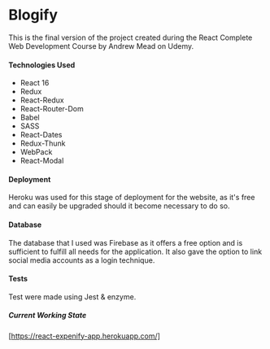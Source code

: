 # Blogify
This is the final version of the project created during the React Complete Web Development Course by Andrew Mead on Udemy.

#### Technologies Used
- React 16
- Redux
- React-Redux
- React-Router-Dom
- Babel
- SASS
- React-Dates
- Redux-Thunk
- WebPack
- React-Modal

#### Deployment
Heroku was used for this stage of deployment for the website, as it's free and can easily be upgraded should it become necessary to do so.

#### Database
The database that I used was Firebase as it offers a free option and is sufficient to fulfill all needs for the application. It also gave the option to link social media accounts as a login technique.

#### Tests
Test were made using Jest & enzyme.

##### Current Working State
[https://react-expenify-app.herokuapp.com/]